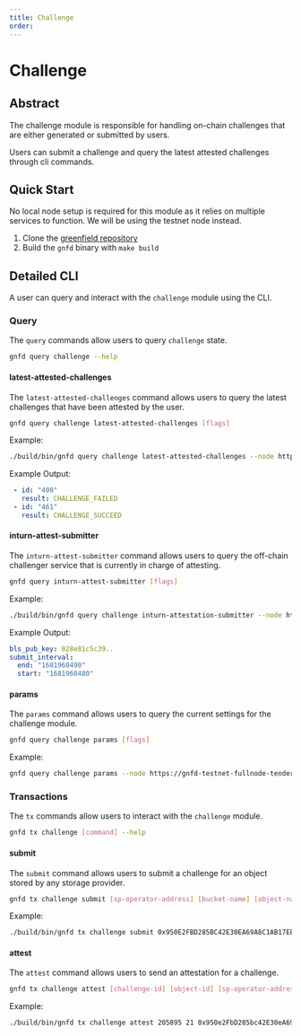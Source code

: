 ```yaml
---
title: Challenge
order:
---
```


# Challenge

## Abstract
The challenge module is responsible for handling on-chain challenges that are either generated or submitted by users.

Users can submit a challenge and query the latest attested challenges through cli commands.

## Quick Start

No local node setup is required for this module as it relies on multiple services to function. We will be using the testnet node instead.    

1. Clone the [greenfield repository](https://github.com/bnb-chain/greenfield)
2. Build the `gnfd` binary with `make build`  


## Detailed CLI

A user can query and interact with the `challenge` module using the CLI.

### Query

The `query` commands allow users to query `challenge` state.

```sh
gnfd query challenge --help
```

#### latest-attested-challenges  


The `latest-attested-challenges` command allows users to query the latest challenges that have been attested by the user.

```sh
gnfd query challenge latest-attested-challenges [flags]
```

Example:

```sh
./build/bin/gnfd query challenge latest-attested-challenges --node https://gnfd-testnet-fullnode-tendermint-us.bnbchain.org:433
```

Example Output:

```yml
 - id: "400"
   result: CHALLENGE_FAILED
 - id: "461"
   result: CHALLENGE_SUCCEED
```

#### inturn-attest-submitter

The `inturn-attest-submitter` command allows users to query the off-chain challenger service that is currently in charge of attesting.   

```sh
gnfd query inturn-attest-submitter [flags]
```

Example:

```sh
./build/bin/gnfd query challenge inturn-attestation-submitter --node https://gnfd-testnet-fullnode-tendermint-us.bnbchain.org:433
```

Example Output:

```yml
bls_pub_key: 828e81c5c39..
submit_interval:
  end: "1681960490"
  start: "1681960480"
```

#### params

The `params` command allows users to query the current settings for the challenge module.  

```sh
gnfd query challenge params [flags] 
```

Example:

```sh
gnfd query challenge params --node https://gnfd-testnet-fullnode-tendermint-us.bnbchain.org:433
```

### Transactions

The `tx` commands allow users to interact with the `challenge` module.

```sh
gnfd tx challenge [command] --help
```

#### submit

The `submit` command allows users to submit a challenge for an object stored by any storage provider.

```sh
gnfd tx challenge submit [sp-operator-address] [bucket-name] [object-name] [random-index] [segment-index] [flags]
```

Example:

```sh
./build/bin/gnfd tx challenge submit 0x950E2FBD285BC42E30EA69A8C1AB17EEDC70C447 ch69bd3t tq true 0 --keyring-backend test --node https://gnfd-testnet-fullnode-tendermint-us.bnbchain.org:433 -b block --from validator0
```

#### attest

The `attest` command allows users to send an attestation for a challenge.

```sh
gnfd tx challenge attest [challenge-id] [object-id] [sp-operator-address] [vote-result] [challenger-address] [vote-validator-set] [vote-agg-signature] [flags]
```

Example:

```sh
./build/bin/gnfd tx challenge attest 205895 21 0x950e2FbD285bc42E30eA69A8C1Ab17eEDC70C447 1 ""  1,0,0,0 a955a414bf982f5a67883c97cbec88ab06dfcdce255ee36e927c4c4fd416f74d39a2c812a3ffb8bac37c2269a589973810799fefe1d5ea8ecd6a4158165b85bd6f24339320eb1c85aa5f4e908c97a966865962928272474d11092031f48c9e7c --keyring-backend test --node https://gnfd-testnet-fullnode-tendermint-us.bnbchain.org:433 -b block --from validator0
```

